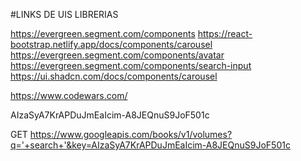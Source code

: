 #LINKS DE UIS LIBRERIAS

https://evergreen.segment.com/components
https://react-bootstrap.netlify.app/docs/components/carousel
https://evergreen.segment.com/components/avatar
https://evergreen.segment.com/components/search-input
https://ui.shadcn.com/docs/components/carousel

https://www.codewars.com/

AIzaSyA7KrAPDuJmEaIcim-A8JEQnuS9JoF501c

GET https://www.googleapis.com/books/v1/volumes?q='+search+'&key=AIzaSyA7KrAPDuJmEaIcim-A8JEQnuS9JoF501c
